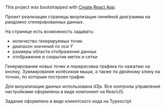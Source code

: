 This project was bootstrapped with [Create React App](https://github.com/facebook/create-react-app).

Проект реализации страницы визулизации линейной диаграммы на рандомно сгенерированных данных. 

На странице есть возможность задавать:
- количество генерируемых точек
- диапазон значений по оси Y
- размеры области отображения данных
- отображение и сокрытие меток и сетки

Генерирование новых точек и перерисовка графика по нажатию на кнопку.
Зуммирование колёсиком мыши, а также по двойному клину на точках, по которым построен график.

Для визуализации данных использована d3js. 
Все контролы управления настройками оформлены в виде компонент на ReactJS. 

Задание оформлено в виде клиентского кода на Typescript
